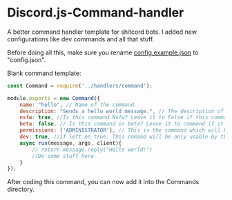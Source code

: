# Discord.js-Command-handler

A better command handler template for shitcord bots. I added new configurations like dev commands and all that stuff.

Before doing all this, make sure you rename [config.example.json](./config.example.json) to "config.json".


Blank command template:
```javascript
const Command = require('../handlers/command');

module.exports = new Command({
    name: "hello", // Name of the command.
    description: "Sends a hello world message.", // The description of the command.
    nsfw: true, //Is this command Nsfw? Leave it to False if this command isnt in nsfw. (boolean)
    beta: false, // Is this command in beta? Leave it to command if it's not in beta. (boolean)
    permissions: ['ADMINISTRATOR'], // This is the command which will be required by the user. Leave it to null if you don't want it to be limited.
    dev: true, //If left on true. This comand will be only usable by the Bot dev.
    async run(message, args, client){
        // return message.reply("Hello world!")
        //Do some stuff here
    }
});
```

After coding this command, you can now add it into the Commands directory.
